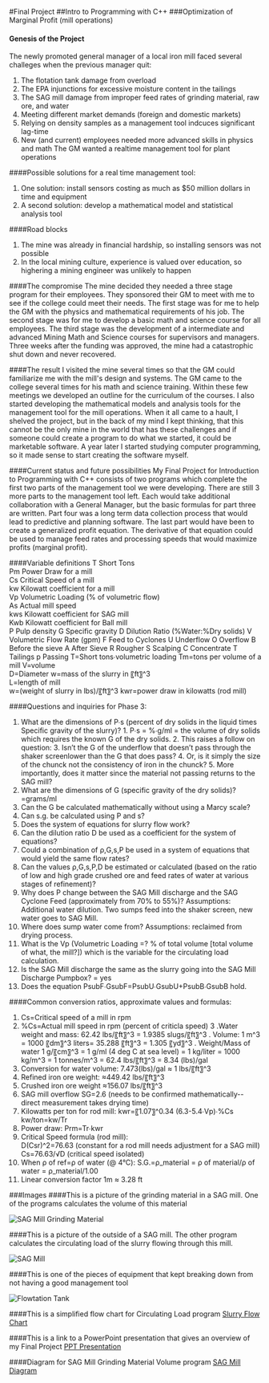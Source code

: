 #Final Project 
##Intro to Programming with C++
###Optimization of Marginal Profit (mill operations)
#### Genesis of the Project
The newly promoted general manager of a local iron mill faced several challeges when the previous manager quit:
  1. The flotation tank damage from overload
  2. The EPA injunctions for excessive moisture content in the tailings
  3. The SAG mill damage from improper feed rates of grinding material, raw ore, and water
  4. Meeting different market demands (foreign and domestic markets)
  5. Relying on density samples as a management tool indcuces significant lag-time 
  6. New (and current) employees needed more advanced skills in physics and math
The GM wanted a realtime management tool for plant operations

####Possible solutions for a real time management tool:  
  1. One solution: install sensors costing as much as $50 million dollars in time and equipment
  2. A second solution: develop a mathematical model and statistical analysis tool

####Road blocks
  1. The mine was already in financial hardship, so installing sensors was not possible
  2. In the local mining culture, experience is valued over education, so highering a mining engineer was unlikely to happen
  
####The compromise
The mine decided they needed a three stage program for their employees. They sponsored their GM to meet with me to see if the college could meet their needs. The first stage was for me to help the GM with the physics and mathematical requirements of his job. The second stage was for me to develop a basic math and science course for all employees. The third stage was the development of a intermediate and advanced Mining Math and Science courses for supervisors and managers. Three weeks after the funding was approved, the mine had a catastrophic shut down and never recovered.

####The result
I visited the mine several times so that the GM could familiarize me with the mill's design and systems. The GM came to the college several times for his math and science training. Within these few meetings we developed an outline for the curriculum of the courses. I also started developing the mathematical models and analysis tools for the management tool for the mill operations. When it all came to a hault, I shelved the project, but in the back of my mind I kept thinking, that this cannot be the only mine in the world that has these challenges and if someone could create a program to do what we started, it could be marketable software. A year later I started studying computer programming, so it made sense to start creating the software myself.

####Current status and future possibilities
My Final Project for Introduction to Programming with C++ consists of two programs which complete the first two parts of the management tool we were developing. There are still 3 more parts to the management tool left. Each would take additional collaboration with a General Manager, but the basic formulas for part three are written. Part four was a long term data collection process that would lead to predictive and planning software. The last part would have been to create a generalized profit equation. The derivative of that equation could be used to manage feed rates and processing speeds that would maximize profits (marginal profit).

####Variable definitions
  T	Short Tons			
  Pm	Power Draw for a mill			
  Cs	Critical Speed of a mill			
  kw	Kilowatt coefficient for a mill			
  Vp	Volumetric Loading (% of volumetric flow)			
  As	Actual mill speed			
  kws	Kilowatt coefficient for SAG mill			
  Kwb	Kilowatt coefficient for Ball mill			
  P	Pulp density
  G	Specific gravity
  D	Dilution Ratio (%Water:%Dry solids)
  V	Volumetric Flow Rate (gpm)
  F	Feed to Cyclones
  U	Underflow
  O	Overflow
  B	Before the  sieve
  A	After Sieve
  R	Rougher
  S	Scalping
  C	Concentrate
  T	Tailings
  p	Passing
  T=Short tons∙volumetric loading
  Tm=tons per volume of a mill
  V=volume   
  D=Diameter
  w=mass of the slurry in 〖ft〗^3  
  L=length of mill  
  w=(weight of slurry in lbs)/〖ft〗^3 
  kwr=power draw in kilowatts (rod mill)  


####Questions and inquiries for Phase 3: 
  1. What are the dimensions of P∙s  (percent of dry solids in the liquid times Specific gravity of the slurry)?
   	1. P∙s = %∙g/ml =  the volume of dry solids which requires the known G of the dry solids.
  	2. This raises a follow on question: 
  	3. Isn’t the G of the underflow that doesn’t pass through the shaker screenlower than the G that does pass? 
  	4. Or, is it simply the size of the chunck not the consistency of iron in the chunck?
  	5. More importantly, does it matter since the material not passing returns to the SAG mill?
  2. What are the dimensions of G (specific gravity of the dry solids)?
  	=grams/ml
  3. Can the G be calculated mathematically without using a Marcy scale?
  4. Can s.g. be calculated using P and s?
  5. Does the system of equations for slurry flow work? 
  6. Can the dilution ratio D be used as a coefficient for the system of equations?
  7. Could a combination of ρ,G,s,P be used in a system of equations that would yield the same flow rates?
  8. Can the values ρ,G,s,P,D be estimated or calculated (based on the ratio of low and high grade crushed ore and feed rates  of water at various stages of refinement)?
  9. Why does P change between the SAG Mill discharge and the SAG Cyclone Feed (approximately from 70% to 55%)?
  	Assumptions: Additional water dilution. Two sumps feed into the shaker screen, new water goes to SAG Mill.
  10. Where does sump water come from?
  	Assumptions: reclaimed from drying process.
  11. What is the Vp (Volumetric Loading =? % of total volume [total volume of what, the mill?]) which is the variable for the circulating load calculation.
  12. Is the SAG Mill discharge the same as the slurry going into the SAG Mill Discharge Pumpbox?
  	= yes
  14. Does the equation  PsubF∙GsubF=PsubU∙GsubU+PsubB∙GsubB hold.
  
####Common conversion ratios, approximate values and formulas:

  1. Cs=Critical speed of a mill in rpm
  2. %Cs=Actual mill speed in rpm (percent of criticla speed)
  3 .Water weight and mass: 	62.42 lbs/〖ft〗^3 = 1.9385 slugs/〖ft〗^3 
  . Volume: 1 m^3  = 1000 〖dm〗^3 liters= 35.288 〖ft〗^3  = 1.305 〖yd〗^3
  . Weight/Mass of water 1 g/〖cm〗^3 = 1  g/ml (4 deg C at sea level)
  								  = 1 kg/liter 
                                    = 1000 kg/m^3 = 1 tonnes/m^3 
                                    = 62.4 lbs/〖ft〗^3 
                                    = 8.34 (lbs)/gal
  4. Conversion for water volume: 	7.473(lbs)/gal ≈ 1 lbs/〖ft〗^3   
  5. Refined iron ore weight:		≈449.42 lbs/〖ft〗^3
  6. Crushed iron ore weight	≈156.07 lbs/〖ft〗^3
  7. SAG mill overflow		SG=2.6 (needs to be confirmed mathematically--direct measurement takes drying time)
  8. Kilowatts per ton for rod mill:   	kwr=〖1.07〗^0.34 (6.3-5.4∙Vp)∙%Cs kw/ton=kw/Tr
  9. Power draw:  			Prm=Tr∙kwr 
  10. Critical Speed formula (rod mill):	
  				D(Csr)^2=76.63 (constant for a rod mill needs adjustment for a SAG mill)  
  				Cs=76.63/√D (critical speed isolated)
  11. When ρ of ref=ρ of water (@ 4°C): 	S.G.=ρ_material = ρ of material/ρ of water = ρ_material/1.00 
  12. Linear conversion factor		1m ≈ 3.28 ft

###Images
####This is a picture of the grinding material in a SAG mill. One of the programs calculates the volume of this material

![SAG Mill Grinding Material](https://encrypted-tbn2.gstatic.com/images?q=tbn:ANd9GcQfh6zXYG7pJECsth2DVx44SImR4RPQfwTYwUqaSniz3nDAq6Xssw)

####This is a picture of the outside of a SAG mill. The other program calculates the circulating load of the slurry flowing through this mill.


![SAG Mill](http://photos.newswire.ca/images/download/20140206_C7934_PHOTO_EN_36350.jpg)

####This is one of the pieces of equipment that kept breaking down from not having a good management tool

![Flowtation Tank](http://cadillapp.com/assets/templates/1410898792/b34d27579fac962dd7ab8083f8e61f031376c555.jpg)

####This is a simplified flow chart for Circulating Load program
[Slurry Flow Chart](https://drive.google.com/a/swatc.edu/file/d/0B51DUErT4YwPY0lGX0FHdUozUEk/view)

####This is a link to a PowerPoint presentation that gives an overview of my Final Project
[PPT Presentation](https://drive.google.com/a/swatc.edu/file/d/0B51DUErT4YwPSk5sQm9XbzJjcTg/view)


####Diagram for SAG Mill Grinding Material Volume program
  [SAG Mill Diagram](https://drive.google.com/a/swatc.edu/file/d/0B51DUErT4YwPM1RpNzhfOWpmTUE/view)
